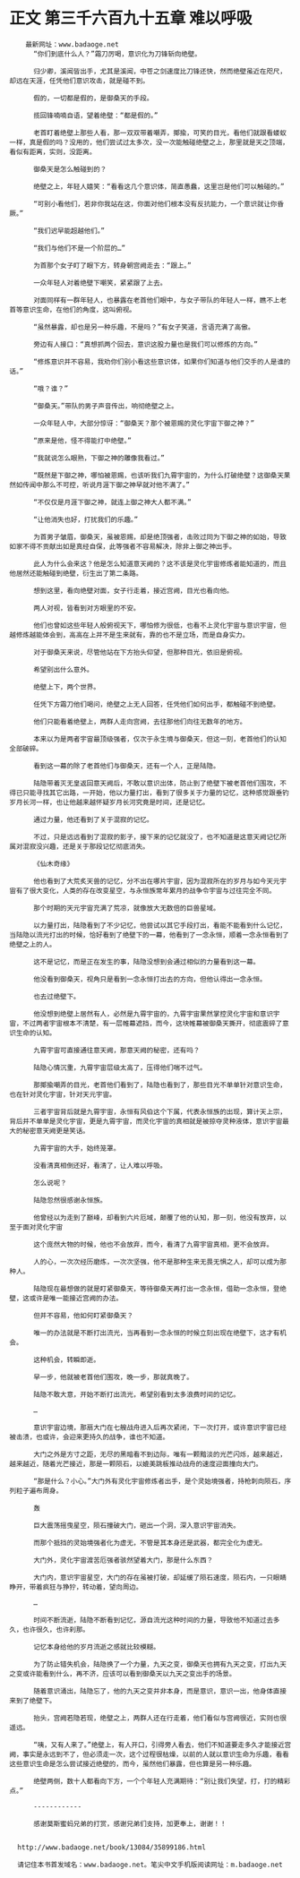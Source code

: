 # 正文 第三千六百九十五章 难以呼吸
        最新网址：www.badaoge.net
          “你们到底什么人？”霜刀厉喝，意识化为刀锋斩向绝壁。
      
          归少卿，溪闻皆出手，尤其是溪闻，中苍之剑速度比刀锋还快，然而绝壁虽近在咫尺，却远在天涯，任凭他们意识攻击，就是碰不到。
      
          假的，一切都是假的，是御桑天的手段。
      
          揽回锋喃喃自语，望着绝壁：“都是假的。”
      
          老首盯着绝壁上那些人看，那一双双带着嘲弄，揶揄，可笑的目光，看他们就跟看蝼蚁一样，真是假的吗？没用的，他们尝试过太多次，没一次能触碰绝壁之上，那里就是天之顶端，看似有距离，实则，没距离。
      
          御桑天是怎么触碰到的？
      
          绝壁之上，年轻人嬉笑：“看看这几个意识体，简直愚蠢，这里岂是他们可以触碰的。”
      
          “可别小看他们，若非你我站在这，你面对他们根本没有反抗能力，一个意识就让你昏厥。”
      
          “我们迟早能超越他们。”
      
          “我们与他们不是一个阶层的…”
      
          为首那个女子盯了眼下方，转身朝宫阙走去：“跟上。”
      
          一众年轻人对着绝壁下嘲笑，紧紧跟了上去。
      
          对面同样有一群年轻人，也暴露在老首他们眼中，与女子带队的年轻人一样，瞧不上老首等意识生命，在他们的角度，这叫俯视。
      
          “虽然暴露，却也是另一种乐趣，不是吗？”有女子笑道，言语充满了高傲。
      
          旁边有人接口：“真想抓两个回去，意识这股力量也是我们可以修炼的方向。”
      
          “修炼意识并不容易，我劝你们别小看这些意识体，如果你们知道与他们交手的人是谁的话。”
      
          “哦？谁？”
      
          “御桑天。”带队的男子声音传出，响彻绝壁之上。
      
          一众年轻人中，大部分惊讶：“御桑天？那个被恩赐的灵化宇宙下御之神？”
      
          “原来是他，怪不得能打中绝壁。”
      
          “我就说怎么眼熟，下御之神的雕像我看过。”
      
          “既然是下御之神，哪怕被恩赐，也该听我们九霄宇宙的，为什么打破绝壁？这御桑天果然如传闻中那么不可控，听说月涯下御之神早就对他不满了。”
      
          “不仅仅是月涯下御之神，就连上御之神大人都不满。”
      
          “让他消失也好，打扰我们的乐趣。”
      
          为首男子皱眉，御桑天，虽被恩赐，却是绝顶强者，击败过同为下御之神的如始，导致如家不得不贡献出如是真经自保，此等强者不容易解决，除非上御之神出手。
      
          此人为什么会来这？他是怎么知道意天阙的？这不该是灵化宇宙修炼者能知道的，而且他居然还能触碰到绝壁，衍生出了第二条路。
      
          想到这里，看向绝壁对面，女子行走着，接近宫阙，目光也看向他。
      
          两人对视，皆看到对方眼里的不安。
      
          他们也曾如这些年轻人般俯视天下，哪怕修为很低，也看不上灵化宇宙与意识宇宙，但越修炼越能体会到，高高在上并不是生来就有，靠的也不是立场，而是自身实力。
      
          对于御桑天来说，尽管他站在下方抬头仰望，但那种目光，依旧是俯视。
      
          希望别出什么意外。
      
          绝壁上下，两个世界。
      
          任凭下方霜刀他们喝问，绝壁之上无人回答，任凭他们如何出手，都触碰不到绝壁。
      
          他们只能看着绝壁上，两群人走向宫阙，去往那他们向往无数年的地方。
      
          本来以为是两者宇宙最顶级强者，仅次于永生境与御桑天，但这一刻，老首他们的认知全部破碎。
      
          看到这一幕的除了老首他们与御桑天，还有一个人，正是陆隐。
      
          陆隐带着灭无皇返回意天阙后，不敢以意识出体，防止到了绝壁下被老首他们围攻，不得已只能寻找其它出路，一开始，他以力量打出，看到了很多关于力量的记忆，这种感觉跟垂钓岁月长河一样，也让他越来越怀疑岁月长河究竟是时间，还是记忆。
      
          通过力量，他还看到了关于混寂的记忆。
      
          不过，只是远远看到了混寂的影子，接下来的记忆就没了，也不知道是这意天阙记忆所属对混寂没兴趣，还是关于那段记忆彻底消失。
      
          《仙木奇缘》
      
          他也看到了大荒炙天兽的记忆，分不出在哪片宇宙，因为混寂所在的岁月与如今天元宇宙有了很大变化，人类的存在改变星空，与永恒族常年累月的战争令宇宙与过往完全不同。
      
          那个时期的天元宇宙充满了荒凉，就像放大无数倍的巨兽星域。
      
          以力量打出，陆隐看到了不少记忆，他尝试以其它手段打出，看能不能看到什么记忆，当陆隐以流光打出的时候，恰好看到了绝壁下的一幕，他看到了一念永恒，顺着一念永恒看到了绝壁之上的人。
      
          这不是记忆，而是正在发生的事，陆隐没想到会通过相似的力量看到这一幕。
      
          他没看到御桑天，视角只是看到一念永恒打出去的方向，但他认得出一念永恒。
      
          也去过绝壁下。
      
          他没想到绝壁上居然有人，必然是九霄宇宙的，九霄宇宙果然掌控灵化宇宙和意识宇宙，不过两者宇宙根本不清楚，有一层帷幕遮挡，而今，这块帷幕被御桑天撕开，彻底震碎了意识生命的认知。
      
          九霄宇宙可直接通往意天阙，那意天阙的秘密，还有吗？
      
          陆隐心情沉重，九霄宇宙层级太高了，压得他们喘不过气。
      
          那揶揄嘲弄的目光，老首他们看到了，陆隐也看到了，那些目光不单单针对意识生命，也在针对灵化宇宙，针对天元宇宙。
      
          三者宇宙背后就是九霄宇宙，永恒有风伯这个下属，代表永恒族的出现，算计天上宗，背后并不单单是灵化宇宙，更是九霄宇宙，而灵化宇宙的真相就是被掠夺灵种液体，意识宇宙最大的秘密意天阙更是笑话。
      
          九霄宇宙的大手，始终笼罩。
      
          没看清真相倒还好，看清了，让人难以呼吸。
      
          怎么说呢？
      
          陆隐忽然很感谢永恒族。
      
          他曾经以为走到了巅峰，却看到六片厄域，颠覆了他的认知，那一刻，他没有放弃，以至于面对灵化宇宙
      
          这个庞然大物的时候，他也不会放弃，而今，看清了九霄宇宙真相，更不会放弃。
      
          人的心，一次次经历磨炼，一次次坚强，他不是那种生来无畏无惧之人，却可以成为那种人。
      
          陆隐现在最想做的就是盯紧御桑天，等待御桑天再打出一念永恒，借助一念永恒，登绝壁，这或许是唯一能接近宫阙的办法。
      
          但并不容易，他如何盯紧御桑天？
      
          唯一的办法就是不断打出流光，当再看到一念永恒的时候立刻出现在绝壁下，这才有机会。
      
          这种机会，转瞬即逝。
      
          早一步，他就被老首他们围攻，晚一步，那就真晚了。
      
          陆隐不敢大意，开始不断打出流光，希望别看到太多浪费时间的记忆。
      
          …
      
          意识宇宙边境，那扇大门在七艘战舟进入后再次紧闭，下一次打开，或许意识宇宙已经被击溃，也或许，会迎来更持久的战争，谁也不知道。
      
          大门之外是方寸之距，无尽的黑暗看不到边际，唯有一颗黯淡的光芒闪烁，越来越近，越来越近，随着光芒接近，那是一颗陨石，以媲美跳板推动战舟的速度迎面撞向大门。
      
          “那是什么？小心。”大门外有灵化宇宙修炼者出手，是个灵始境强者，持枪刺向陨石，序列粒子遍布周身。
      
          轰
      
          巨大震荡摇曳星空，陨石撞破大门，砸出一个洞，深入意识宇宙消失。
      
          而那个抵挡的灵始境强者化为虚无，不管是其本身还是武器，都完全化为虚无。
      
          大门外，灵化宇宙渡苦厄强者骇然望着大门，那是什么东西？
      
          大门内，意识宇宙星空，大门的存在虽被打破，却延缓了陨石速度，陨石内，一只眼睛睁开，带着疯狂与狰狞，转动着，望向周边。
      
          …
      
          时间不断流逝，陆隐不断看到记忆，源自流光这种时间的力量，导致他不知道过去多久，也许很久，也许刹那。
      
          记忆本身给他的岁月流逝之感就比较模糊。
      
          为了防止错失机会，陆隐换了一个力量，九天之变，御桑天也拥有九天之变，打出九天之变或许能看到什么，再不济，应该可以看到御桑天以九天之变出手的场景。
      
          随着意识涌出，陆隐忘了，他的九天之变并非本身，而是意识，意识一出，他身体直接来到了绝壁下。
      
          抬头，宫阙若隐若现，绝壁之上，两群人还在行走着，他们看似与宫阙很近，实则也很遥远。
      
          “咦，又有人来了。”绝壁上，有人开口，引得旁人看去，他们不知道要走多久才能接近宫阙，事实是永远到不了，但必须走一次，这个过程很枯燥，以前的人就以意识生命为乐趣，看看这些意识生命是怎么尝试接近绝壁的，而今，虽然他们暴露，但也算是另一种乐趣。
      
          绝壁两侧，数十人都看向下方，一个个年轻人充满期待：“别让我们失望，打，打的精彩点。”
      
          ------------
      
          感谢莫斯蜜蚂兄弟的打赏，感谢兄弟们支持，加更奉上，谢谢！！
      
      
      http://www.badaoge.net/book/13084/35899186.html
      
      请记住本书首发域名：www.badaoge.net。笔尖中文手机版阅读网址：m.badaoge.net